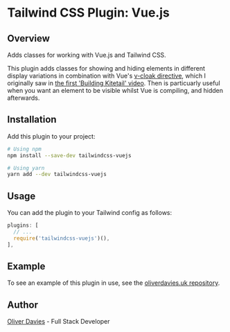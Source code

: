 # Tailwind CSS Plugin: Vue.js

## Overview

Adds classes for working with Vue.js and Tailwind CSS.

This plugin adds classes for showing and hiding elements in different display variations in combination with Vue's [v-cloak directive](https://vuejs.org/v2/api/#v-cloak), which I originally saw in [the first 'Building Kitetail' video](https://youtu.be/XUXpcbYQ_iQ?t=2360). Then is particuarly useful when you want an element to be visible whilst Vue is compiling, and hidden afterwards.

## Installation

Add this plugin to your project:

```sh
# Using npm
npm install --save-dev tailwindcss-vuejs

# Using yarn
yarn add --dev tailwindcss-vuejs
```

## Usage

You can add the plugin to your Tailwind config as follows:

```js
plugins: [
  // ...
  require('tailwindcss-vuejs')(),
],
```

## Example

To see an example of this plugin in use, see the [oliverdavies.uk repository](https://github.com/opdavies/oliverdavies.uk).

## Author

[Oliver Davies](https://www.oliverdavies.uk) - Full Stack Developer

